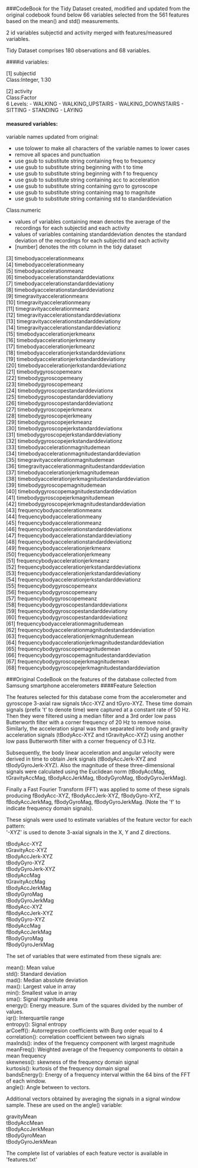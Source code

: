 ###CodeBook for the Tidy Dataset created, modified and updated from the original codebook found below
66 variables selected from the 561 features based on the mean() and std() measurements.

2 id variables subjectid and activity merged with features/measured variables.

Tidy Dataset comprises 180 observations and 68 variables.

####id variables:

[1] subjectid  
Class:Integer, 1:30

[2] activity    
Class:Factor  
6 Levels: - WALKING
	- WALKING_UPSTAIRS
	- WALKING_DOWNSTAIRS
	- SITTING
	- STANDING
	- LAYING
	
#### measured variables:  
variable names updated from original: 
- use tolower to make all characters of the variable names to lower cases
- remove all spaces and punctuation
- use gsub to substitute string containing freq to frequency 
- use gsub to substitute string beginning with t to time
- use gsub to substitute string beginning with f to frequency
- use gsub to substitute string containing acc to acceleration
- use gsub to substitute string containing gyro to gyroscope
- use gsub to substitute string containing mag to magnitute
- use gsub to substitute string containing std to standarddeviation

Class:numeric
- values of variables containing mean denotes the average of the recordings for each subjectid and each activity
- values of variables containing standarddeviation denotes the standard deviation of the recordings for each subjectid and each activity
- [number] denotes the nth column in the tidy dataset

[3] timebodyaccelerationmeanx  
[4] timebodyaccelerationmeany  
[5] timebodyaccelerationmeanz  
[6] timebodyaccelerationstandarddeviationx  
[7] timebodyaccelerationstandarddeviationy  
[8] timebodyaccelerationstandarddeviationz  
[9] timegravityaccelerationmeanx  
[10] timegravityaccelerationmeany  
[11] timegravityaccelerationmeanz  
[12] timegravityaccelerationstandarddeviationx  
[13] timegravityaccelerationstandarddeviationy  
[14] timegravityaccelerationstandarddeviationz  
[15] timebodyaccelerationjerkmeanx  
[16] timebodyaccelerationjerkmeany  
[17] timebodyaccelerationjerkmeanz  
[18] timebodyaccelerationjerkstandarddeviationx  
[19] timebodyaccelerationjerkstandarddeviationy  
[20] timebodyaccelerationjerkstandarddeviationz  
[21] timebodygyroscopemeanx  
[22] timebodygyroscopemeany  
[23] timebodygyroscopemeanz  
[24] timebodygyroscopestandarddeviationx  
[25] timebodygyroscopestandarddeviationy  
[26] timebodygyroscopestandarddeviationz  
[27] timebodygyroscopejerkmeanx  
[28] timebodygyroscopejerkmeany  
[29] timebodygyroscopejerkmeanz  
[30] timebodygyroscopejerkstandarddeviationx  
[31] timebodygyroscopejerkstandarddeviationy  
[32] timebodygyroscopejerkstandarddeviationz  
[33] timebodyaccelerationmagnitudemean  
[34] timebodyaccelerationmagnitudestandarddeviation  
[35] timegravityaccelerationmagnitudemean  
[36] timegravityaccelerationmagnitudestandarddeviation  
[37] timebodyaccelerationjerkmagnitudemean  
[38] timebodyaccelerationjerkmagnitudestandarddeviation  
[39] timebodygyroscopemagnitudemean  
[40] timebodygyroscopemagnitudestandarddeviation  
[41] timebodygyroscopejerkmagnitudemean  
[42] timebodygyroscopejerkmagnitudestandarddeviation  
[43] frequencybodyaccelerationmeanx  
[44] frequencybodyaccelerationmeany  
[45] frequencybodyaccelerationmeanz  
[46] frequencybodyaccelerationstandarddeviationx  
[47] frequencybodyaccelerationstandarddeviationy  
[48] frequencybodyaccelerationstandarddeviationz  
[49] frequencybodyaccelerationjerkmeanx  
[50] frequencybodyaccelerationjerkmeany  
[51] frequencybodyaccelerationjerkmeanz  
[52] frequencybodyaccelerationjerkstandarddeviationx  
[53] frequencybodyaccelerationjerkstandarddeviationy  
[54] frequencybodyaccelerationjerkstandarddeviationz  
[55] frequencybodygyroscopemeanx  
[56] frequencybodygyroscopemeany  
[57] frequencybodygyroscopemeanz  
[58] frequencybodygyroscopestandarddeviationx  
[59] frequencybodygyroscopestandarddeviationy  
[60] frequencybodygyroscopestandarddeviationz  
[61] frequencybodyaccelerationmagnitudemean  
[62] frequencybodyaccelerationmagnitudestandarddeviation  
[63] frequencybodyaccelerationjerkmagnitudemean  
[64] frequencybodyaccelerationjerkmagnitudestandarddeviation  
[65] frequencybodygyroscopemagnitudemean  
[66] frequencybodygyroscopemagnitudestandarddeviation  
[67] frequencybodygyroscopejerkmagnitudemean  
[68] frequencybodygyroscopejerkmagnitudestandarddeviation  

###Original CodeBook on the features of the database collected from Samsung smartphone accelerometers
####Feature Selection 

The features selected for this database come from the accelerometer and gyroscope 3-axial raw signals tAcc-XYZ and tGyro-XYZ. These time domain signals (prefix 't' to denote time) were captured at a constant rate of 50 Hz. Then they were filtered using a median filter and a 3rd order low pass Butterworth filter with a corner frequency of 20 Hz to remove noise. Similarly, the acceleration signal was then separated into body and gravity acceleration signals (tBodyAcc-XYZ and tGravityAcc-XYZ) using another low pass Butterworth filter with a corner frequency of 0.3 Hz. 

Subsequently, the body linear acceleration and angular velocity were derived in time to obtain Jerk signals (tBodyAccJerk-XYZ and tBodyGyroJerk-XYZ). Also the magnitude of these three-dimensional signals were calculated using the Euclidean norm (tBodyAccMag, tGravityAccMag, tBodyAccJerkMag, tBodyGyroMag, tBodyGyroJerkMag). 

Finally a Fast Fourier Transform (FFT) was applied to some of these signals producing fBodyAcc-XYZ, fBodyAccJerk-XYZ, fBodyGyro-XYZ, fBodyAccJerkMag, fBodyGyroMag, fBodyGyroJerkMag. (Note the 'f' to indicate frequency domain signals). 

These signals were used to estimate variables of the feature vector for each pattern:  
'-XYZ' is used to denote 3-axial signals in the X, Y and Z directions.

tBodyAcc-XYZ  
tGravityAcc-XYZ  
tBodyAccJerk-XYZ  
tBodyGyro-XYZ  
tBodyGyroJerk-XYZ  
tBodyAccMag  
tGravityAccMag  
tBodyAccJerkMag  
tBodyGyroMag  
tBodyGyroJerkMag  
fBodyAcc-XYZ  
fBodyAccJerk-XYZ  
fBodyGyro-XYZ  
fBodyAccMag  
fBodyAccJerkMag  
fBodyGyroMag  
fBodyGyroJerkMag  

The set of variables that were estimated from these signals are: 

mean(): Mean value  
std(): Standard deviation  
mad(): Median absolute deviation   
max(): Largest value in array  
min(): Smallest value in array  
sma(): Signal magnitude area  
energy(): Energy measure. Sum of the squares divided by the number of values.   
iqr(): Interquartile range   
entropy(): Signal entropy  
arCoeff(): Autorregresion coefficients with Burg order equal to 4  
correlation(): correlation coefficient between two signals  
maxInds(): index of the frequency component with largest magnitude  
meanFreq(): Weighted average of the frequency components to obtain a mean frequency  
skewness(): skewness of the frequency domain signal   
kurtosis(): kurtosis of the frequency domain signal   
bandsEnergy(): Energy of a frequency interval within the 64 bins of the FFT of each window.  
angle(): Angle between to vectors.  

Additional vectors obtained by averaging the signals in a signal window sample. These are used on the angle() variable:

gravityMean  
tBodyAccMean  
tBodyAccJerkMean  
tBodyGyroMean  
tBodyGyroJerkMean  

The complete list of variables of each feature vector is available in 'features.txt'
